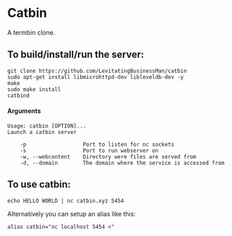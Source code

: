 # Catbin
A termbin clone.

## To build/install/run the server:
```SH
git clone https://github.com/LevitatingBusinessMan/catbin
sudo apt-get install libmicrohttpd-dev libleveldb-dev -y
make
sudo make install
catbind
```

#### Arguments
```
Usage: catbin [OPTION]...
Launch a catbin server

	-p					Port to listen for nc sockets
	-s					Port to run webserver on
	-w, --webcontent	Directory were files are served from
	-d, --domain		The domain where the service is accessed from

```

## To use catbin:
```SH
echo HELLO WORLD | nc catbin.xyz 5454
```
Alternatively you can setup an alias like this:
```SH
alias catbin="nc localhost 5454 <"
```

